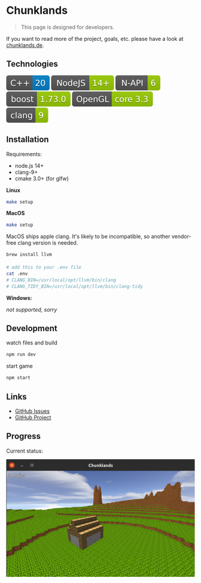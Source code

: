 # Chunklands

> This page is designed for developers.

If you want to read more of the project, goals, etc. please have a look at [chunklands.de](https://chunklands.de).


## Technologies

![C++](doc/cpp.svg)
![NodeJS](doc/nodejs.svg)
![N-API](doc/napi.svg)
![boost](doc/boost.svg)
![OpenGL](doc/opengl.svg)
![clang](doc/clang.svg)


## Installation

Requirements:

- node.js 14+
- clang-9+
- cmake 3.0+ (for glfw)

**Linux**

```bash
make setup
```

**MacOS**

```bash
make setup
```

MacOS ships apple clang. It's likely to be incompatible, so another vendor-free clang version is needed.

```bash
brew install llvm

# add this to your .env file
cat .env
# CLANG_BIN=/usr/local/opt/llvm/bin/clang
# CLANG_TIDY_BIN=/usr/local/opt/llvm/bin/clang-tidy
```

**Windows:**

*not supported, sorry*

## Development

watch files and build
```bash
npm run dev
```

start game
```bash
npm start
```

## Links

- [GitHub Issues](https://github.com/20hoibe/chunklands/issues)
- [GitHub Project](https://github.com/20hoibe/chunklands/projects/1)


## Progress

Current status:

![Current Result](./status.png)
